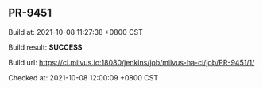 <h2><a name="pr-9451" class="anchor" href="#pr-9451" rel="nofollow" aria-hidden="true"><span class="octicon octicon-link"></span></a>PR-9451</h2>

<p>Build at: 2021-10-08 11:27:38 +0800 CST</p>

<p>Build result: <strong>SUCCESS</strong></p>

<p>Build url: <a href="https://ci.milvus.io:18080/jenkins/job/milvus-ha-ci/job/PR-9451/1/" rel="nofollow">https://ci.milvus.io:18080/jenkins/job/milvus-ha-ci/job/PR-9451/1/</a></p>

<p>Checked at: 2021-10-08 12:00:09 +0800 CST</p>
